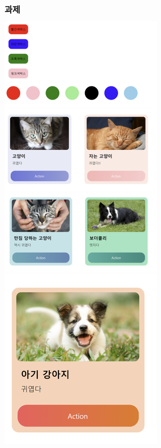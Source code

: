 # 과제
![task1](/task/멋사0503과제1.png)   
![task2](/task/멋사0503과제2.png)   
![task3](/task/멋사0503과제3.png)   
![task4](/task/멋사0503과제4.png)

